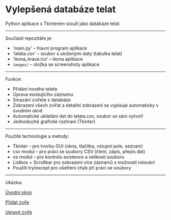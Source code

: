 # Vylepšená databáze telat

Python aplikace s Tkinterem slouží jako databáze telat.

---

Součástí repozitáře je:
- 'main.py' – hlavní program aplikace  
- 'telata.csv' – soubor s uloženými daty (tabulka telat)  
- 'ikona_krava.ico' – ikona aplikace  
- `images/` – složka se screenshoty aplikace  


---

Funkce:
- Přidání nového telete
- Úprava existujícího záznamu
- Smazání zvířete z databáze
- Zobrazení všech zvířat a detailní zobrazení se vypisuje automaticky v úvodním okně
- Automatické ukládání dat do telata.csv, soubor se sám vytvoří
- Jednoduché grafické rozhraní (Tkinter)

---

Použité technologie a metody:
- Tkinter – pro tvorbu GUI (okna, tlačítka, vstupní pole, seznam)
- csv modul – pro práci se soubory CSV (čtení, zápis, přepis dat)
- os modul – pro kontrolu existence a velikosti souboru
- Listbox + Scrollbar pro zobrazení více záznamů s možností rolování
- Použití try/except pro ošetření chyb při práci se soubory

---

Ukázka:

[Úvodní okno](images/foto1.png) 

[Přidat zvíře](images/foto2.png)

[Upravit zvíře](images/foto3.png)

